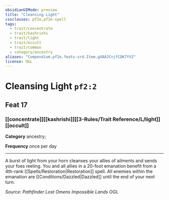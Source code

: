 ```yaml
---
obsidianUIMode: preview
title: "Cleansing Light"
cssclasses: pf2e,pf2e-spell
tags:
  - trait/concentrate
  - trait/kashrishi
  - trait/light
  - trait/occult
  - trait/common
  - category/ancestry
aliases: "Compendium.pf2e.feats-srd.Item.gXAAJCnjfCDK7YV2"
license: OGL
---
```

# Cleansing Light `pf2:2`
## Feat 17
### [[concentrate]][[kashrishi]][[3-Rules/Trait Reference/L/light]][[occult]]

**Category** ancestry; 




**Frequency** once per day

* * *

A burst of light from your horn cleanses your allies of ailments and sends your foes reeling. You and all allies in a 20-foot emanation benefit from a 4th-rank [[Spells/Restoration|Restoration]] spell. All enemies within the emanation are [[Conditions/Dazzled|Dazzled]] until the end of your next turn.

*Source: Pathfinder Lost Omens Impossible Lands*
*OGL*